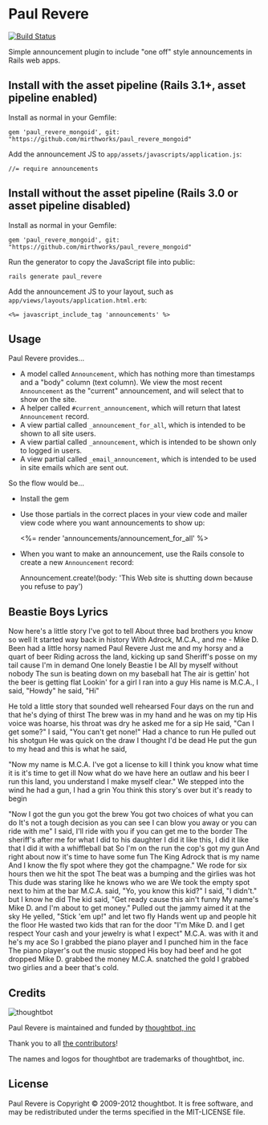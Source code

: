 Paul Revere
===========

[![Build Status](https://secure.travis-ci.org/kennym/paul_revere_mongoid.png?branch=master)](http://travis-ci.org/kennym/paul_revere_mongoid)


Simple announcement plugin to include "one off" style announcements in Rails web apps.

Install with the asset pipeline (Rails 3.1+, asset pipeline enabled)
--------------------------------------------------------------------

Install as normal in your Gemfile:

    gem 'paul_revere_mongoid', git: "https://github.com/mirthworks/paul_revere_mongoid"

Add the announcement JS to `app/assets/javascripts/application.js`:

    //= require announcements


Install without the asset pipeline (Rails 3.0 or asset pipeline disabled)
---------------------------------------------------------------------------

Install as normal in your Gemfile:

    gem 'paul_revere_mongoid', git: "https://github.com/mirthworks/paul_revere_mongoid"

Run the generator to copy the JavaScript file into public:

    rails generate paul_revere

Add the announcement JS to your layout, such as `app/views/layouts/application.html.erb`:

    <%= javascript_include_tag 'announcements' %>

Usage
-----

Paul Revere provides...

* A model called `Announcement`, which has nothing more than timestamps and a "body" column (text column).  We view the most recent `Announcement` as the "current" announcement, and will select that to show on the site.
* A helper called `#current_announcement`, which will return that latest `Announcement` record.
* A view partial called `_announcement_for_all`, which is intended to be shown to all site users.
* A view partial called `_announcement`, which is intended to be shown only to logged in users.
* A view partial called `_email_announcement`, which is intended to be used in site emails which are sent out.

So the flow would be...

* Install the gem
* Use those partials in the correct places in your view code and mailer view code where you want announcements to show up:

    <%= render 'announcements/announcement_for_all' %>

* When you want to make an announcement, use the Rails console to create a new `Announcement` record:

    Announcement.create!(body: 'This Web site is shutting down because you refuse to pay')

Beastie Boys Lyrics
-------------------

Now here's a little story I've got to tell
About three bad brothers you know so well
It started way back in history
With Adrock, M.C.A., and me - Mike D.
Been had a little horsy named Paul Revere
Just me and my horsy and a quart of beer
Riding across the land, kicking up sand
Sheriff's posse on my tail cause I'm in demand
One lonely Beastie I be
All by myself without nobody
The sun is beating down on my baseball hat
The air is gettin' hot the beer is getting flat
Lookin' for a girl I ran into a guy
His name is M.C.A., I said, "Howdy" he said, "Hi"

He told a little story that sounded well rehearsed
Four days on the run and that he's dying of thirst
The brew was in my hand and he was on my tip
His voice was hoarse, his throat was dry he asked me for a sip
He said, "Can I get some?"
I said, "You can't get none!"
Had a chance to run
He pulled out his shotgun
He was quick on the draw I thought I'd be dead
He put the gun to my head and this is what he said,

"Now my name is M.C.A. I've got a license to kill
I think you know what time it is it's time to get ill
Now what do we have here an outlaw and his beer
I run this land, you understand I make myself clear."
We stepped into the wind he had a gun, I had a grin
You think this story's over but it's ready to begin

"Now I got the gun you got the brew
You got two choices of what you can do
It's not a tough decision as you can see
I can blow you away or you can ride with me"
I said, I'll ride with you if you can get me to the border
The sheriff's after me for what I did to his daughter
I did it like this, I did it like that
I did it with a whiffleball bat
So I'm on the run the cop's got my gun
And right about now it's time to have some fun
The King Adrock that is my name
And I know the fly spot where they got the champagne."
We rode for six hours then we hit the spot
The beat was a bumping and the girlies was hot
This dude was staring like he knows who we are
We took the empty spot next to him at the bar
M.C.A. said, "Yo, you know this kid?"
I said, "I didn't." but I know he did
The kid said, "Get ready cause this ain't funny
My name's Mike D. and I'm about to get money."
Pulled out the jammy aimed it at the sky
He yelled, "Stick 'em up!" and let two fly
Hands went up and people hit the floor
He wasted two kids that ran for the door
"I'm Mike D. and I get respect
Your cash and your jewelry is what I expect"
M.C.A. was with it and he's my ace
So I grabbed the piano player and I punched him in the face
The piano player's out the music stopped
His boy had beef and he got dropped
Mike D. grabbed the money M.C.A. snatched the gold
I grabbed two girlies and a beer that's cold.

Credits
-------

![thoughtbot](http://thoughtbot.com/images/tm/logo.png)

Paul Revere is maintained and funded by [thoughtbot, inc](http://thoughtbot.com/community)

Thank you to all [the contributors](https://github.com/thoughtbot/paul_revere/contributors)!

The names and logos for thoughtbot are trademarks of thoughtbot, inc.

License
-------

Paul Revere is Copyright © 2009-2012 thoughtbot. It is free software, and may be redistributed under the terms specified in the MIT-LICENSE file.
